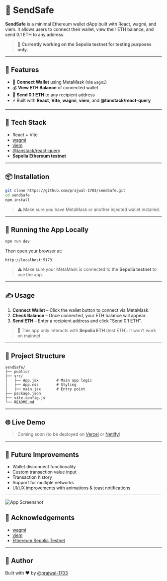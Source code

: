 # 🦾 SendSafe

**SendSafe** is a minimal Ethereum wallet dApp built with React, wagmi, and viem. It allows users to connect their wallet, view their ETH balance, and send 0.1 ETH to any address.

> 🧪 **Currently working on the Sepolia testnet for testing purposes only.**

---

## 🚀 Features

- 🔌 **Connect Wallet** using MetaMask (via `wagmi`)
- 💰 **View ETH Balance** of connected wallet
- 💸 **Send 0.1 ETH** to any recipient address
- ⚡ Built with **React**, **Vite**, **wagmi**, **viem**, and **@tanstack/react-query**

---

## 🧰 Tech Stack

- React + Vite
- [wagmi](https://wagmi.sh/)
- [viem](https://viem.sh/)
- [@tanstack/react-query](https://tanstack.com/query/v5)
- **Sepolia Ethereum testnet**

---

## 📦 Installation

```bash
git clone https://github.com/prajwal-1703/sendSafe.git
cd sendSafe
npm install
```

> ⚠️ Make sure you have MetaMask or another injected wallet installed.

---

## 🧪 Running the App Locally

```bash
npm run dev
```

Then open your browser at:

```
http://localhost:5173
```

> ⚠️ Make sure your MetaMask is connected to the **Sepolia testnet** to use the app.

---

## ✍️ Usage

1. **Connect Wallet** – Click the wallet button to connect via MetaMask.
2. **Check Balance** – Once connected, your ETH balance will appear.
3. **Send ETH** – Enter a recipient address and click "Send 0.1 ETH".

> 🧪 This app only interacts with **Sepolia ETH** (test ETH). It won't work on mainnet.

---

## 📁 Project Structure

```
sendSafe/
├── public/
├── src/
│   ├── App.jsx        # Main app logic
│   ├── App.css        # Styling
│   ├── main.jsx       # Entry point
├── package.json
├── vite.config.js
└── README.md
```

---

## 🌐 Live Demo

> Coming soon (to be deployed on [Vercel](https://vercel.com/) or [Netlify](https://netlify.com/))

---

## 🧠 Future Improvements

* Wallet disconnect functionality
* Custom transaction value input
* Transaction history
* Support for multiple networks
* UI/UX improvements with animations & toast notifications

---

![App Screenshot](./assets/screenshot.png)


## 🙌 Acknowledgements

* [wagmi](https://wagmi.sh/)
* [viem](https://viem.sh/)
* [Ethereum Sepolia Testnet](https://sepolia.dev/)

---

## 👋 Author

Built with ❤️ by [@prajwal-1703](https://github.com/prajwal-1703)

